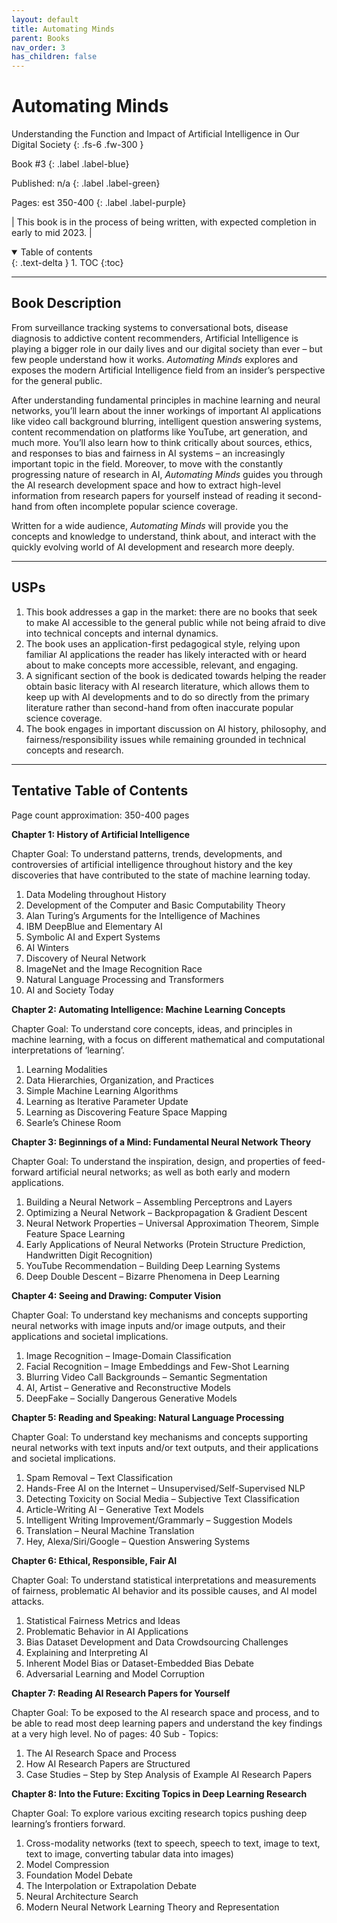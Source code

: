 ```yaml
---
layout: default
title: Automating Minds
parent: Books
nav_order: 3
has_children: false
---
```


# Automating Minds

Understanding the Function and Impact of Artificial Intelligence in Our Digital Society 
{: .fs-6 .fw-300 }

Book #3
{: .label .label-blue}

Published: n/a
{: .label .label-green}

Pages: est 350-400
{: .label .label-purple}

| This book is in the process of being written, with expected completion in early to mid 2023. |


<details open markdown="block">
  <summary>
    Table of contents
  </summary>
  {: .text-delta }
1. TOC
{:toc}
</details>

---

## Book Description
From surveillance tracking systems to conversational bots, disease diagnosis to addictive content recommenders, Artificial Intelligence is playing a bigger role in our daily lives and our digital society than ever – but few people understand how it works. *Automating Minds* explores and exposes the modern Artificial Intelligence field from an insider’s perspective for the general public. 

After understanding fundamental principles in machine learning and neural networks, you’ll learn about the inner workings of important AI applications like video call background blurring, intelligent question answering systems, content recommendation on platforms like YouTube, art generation, and much more. You’ll also learn how to think critically about sources, ethics, and responses to bias and fairness in AI systems – an increasingly important topic in the field. Moreover, to move with the constantly progressing nature of research in AI, *Automating Minds* guides you through the AI research development space and how to extract high-level information from research papers for yourself instead of reading it second-hand from often incomplete popular science coverage. 

Written for a wide audience, *Automating Minds* will provide you the concepts and knowledge to understand, think about, and interact with the quickly evolving world of AI development and research more deeply. 

---

## USPs
1. This book addresses a gap in the market: there are no books that seek to make AI accessible to the general public while not being afraid to dive into technical concepts and internal dynamics. 
2. The book uses an application-first pedagogical style, relying upon familiar AI applications the reader has likely interacted with or heard about to make concepts more accessible, relevant, and engaging. 
3. A significant section of the book is dedicated towards helping the reader obtain basic literacy with AI research literature, which allows them to keep up with AI developments and to do so directly from the primary literature rather than second-hand from often inaccurate popular science coverage.  
4. The book engages in important discussion on AI history, philosophy, and fairness/responsibility issues while remaining grounded in technical concepts and research. 

---

## Tentative Table of Contents
Page count approximation: 350-400 pages

**Chapter 1: History of Artificial Intelligence** 

Chapter Goal: To understand patterns, trends, developments, and controversies of artificial intelligence throughout history and the key discoveries that have contributed to the state of machine learning today.

1.	Data Modeling throughout History
2.	Development of the Computer and Basic Computability Theory
3.	Alan Turing’s Arguments for the Intelligence of Machines
4.	IBM DeepBlue and Elementary AI
5.	Symbolic AI and Expert Systems
6.	AI Winters
7.	Discovery of Neural Network
8.	ImageNet and the Image Recognition Race
9.	Natural Language Processing and Transformers
10.	 AI and Society Today


**Chapter 2:  Automating Intelligence: Machine Learning Concepts**

Chapter Goal: To understand core concepts, ideas, and principles in machine learning, with a focus on different mathematical and computational interpretations of ‘learning’.

1.	Learning Modalities
2.	Data Hierarchies, Organization, and Practices
3.	Simple Machine Learning Algorithms
4.	Learning as Iterative Parameter Update
5.	Learning as Discovering Feature Space Mapping 
6.	Searle’s Chinese Room


**Chapter 3: Beginnings of a Mind: Fundamental Neural Network Theory**

Chapter Goal: To understand the inspiration, design, and properties of feed-forward artificial neural networks; as well as both early and modern applications.

1.	Building a Neural Network – Assembling Perceptrons and Layers
2.	Optimizing a Neural Network – Backpropagation & Gradient Descent
3.	Neural Network Properties – Universal Approximation Theorem, Simple Feature Space Learning
4.	Early Applications of Neural Networks (Protein Structure Prediction, Handwritten Digit Recognition)
5.	YouTube Recommendation – Building Deep Learning Systems
6.	Deep Double Descent – Bizarre Phenomena in Deep Learning


**Chapter 4: Seeing and Drawing: Computer Vision**

Chapter Goal: To understand key mechanisms and concepts supporting neural networks with image inputs and/or image outputs, and their applications and societal implications.

1. Image Recognition – Image-Domain Classification
2. Facial Recognition – Image Embeddings and Few-Shot Learning
3. Blurring Video Call Backgrounds – Semantic Segmentation
4. AI, Artist – Generative and Reconstructive Models
5. DeepFake – Socially Dangerous Generative Models


**Chapter 5: Reading and Speaking: Natural Language Processing**

Chapter Goal: To understand key mechanisms and concepts supporting neural networks with text inputs and/or text outputs, and their applications and societal implications.

1.	Spam Removal – Text Classification
2.	Hands-Free AI on the Internet – Unsupervised/Self-Supervised NLP
3.	Detecting Toxicity on Social Media – Subjective Text Classification
4.	Article-Writing AI – Generative Text Models
5.	Intelligent Writing Improvement/Grammarly – Suggestion Models
6.	Translation – Neural Machine Translation
7.	Hey, Alexa/Siri/Google – Question Answering Systems


**Chapter 6: Ethical, Responsible, Fair AI**

Chapter Goal: To understand statistical interpretations and measurements of fairness, problematic AI behavior and its possible causes, and AI model attacks.

1.	Statistical Fairness Metrics and Ideas
2.	Problematic Behavior in AI Applications
3.	Bias Dataset Development and Data Crowdsourcing Challenges
4.	Explaining and Interpreting AI
5.	Inherent Model Bias or Dataset-Embedded Bias Debate
6.	Adversarial Learning and Model Corruption


**Chapter 7: Reading AI Research Papers for Yourself**

Chapter Goal: To be exposed to the AI research space and process, and to be able to read most deep learning papers and understand the key findings at a very high level. 
No of pages: 40
Sub - Topics: 
1.	The AI Research Space and Process
2.	How AI Research Papers are Structured
3.	Case Studies – Step by Step Analysis of Example AI Research Papers


**Chapter 8: Into the Future: Exciting Topics in Deep Learning Research**

Chapter Goal: To explore various exciting research topics pushing deep learning’s frontiers forward.

1.	Cross-modality networks (text to speech, speech to text, image to text, text to image, converting tabular data into images)
2.	Model Compression
3.	Foundation Model Debate
4.	The Interpolation or Extrapolation Debate
5.	Neural Architecture Search
6.	Modern Neural Network Learning Theory and Representation
